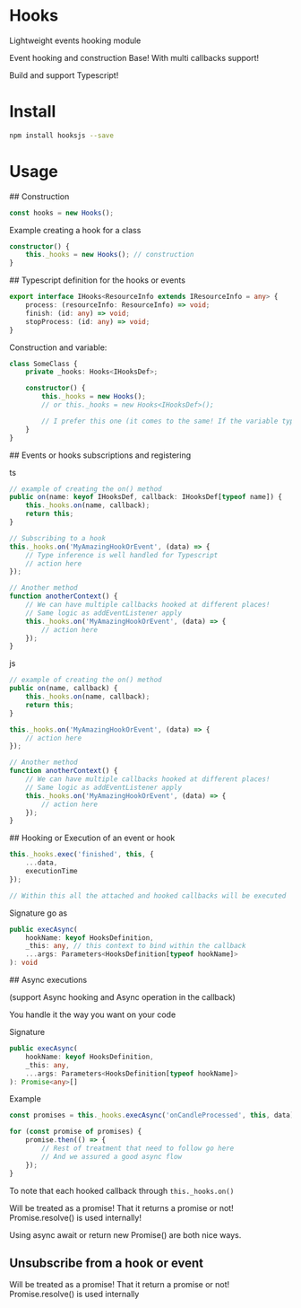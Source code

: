 # Hooks
Lightweight events hooking module

Event hooking and construction Base! With multi callbacks support!

Build and support Typescript!

# Install

```sh
npm install hooksjs --save
```

# Usage

## Construction

```ts
const hooks = new Hooks();
```

Example creating a hook for a class

```ts
constructor() {
    this._hooks = new Hooks(); // construction
}
```

## Typescript definition for the hooks or events

```ts
export interface IHooks<ResourceInfo extends IResourceInfo = any> {
    process: (resourceInfo: ResourceInfo) => void;
    finish: (id: any) => void;
    stopProcess: (id: any) => void;
}
```

Construction and variable:

```ts
class SomeClass {
    private _hooks: Hooks<IHooksDef>;

    constructor() {
        this._hooks = new Hooks();
        // or this._hooks = new Hooks<IHooksDef>();

        // I prefer this one (it comes to the same! If the variable type is already correctly set)
    }
}
```

## Events or hooks subscriptions and registering

ts

```ts
// example of creating the on() method
public on(name: keyof IHooksDef, callback: IHooksDef[typeof name]) {
    this._hooks.on(name, callback);
    return this;
}

// Subscribing to a hook
this._hooks.on('MyAmazingHookOrEvent', (data) => {
    // Type inference is well handled for Typescript
    // action here
});

// Another method
function anotherContext() {
    // We can have multiple callbacks hooked at different places!
    // Same logic as addEventListener apply
    this._hooks.on('MyAmazingHookOrEvent', (data) => {
        // action here
    });
}
```

js

```js
// example of creating the on() method
public on(name, callback) {
    this._hooks.on(name, callback);
    return this;
}

this._hooks.on('MyAmazingHookOrEvent', (data) => {
    // action here
});

// Another method
function anotherContext() {
    // We can have multiple callbacks hooked at different places!
    // Same logic as addEventListener apply
    this._hooks.on('MyAmazingHookOrEvent', (data) => {
        // action here
    });
}
```

## Hooking or Execution of an event or hook

```ts
this._hooks.exec('finished', this, {
    ...data,
    executionTime
});

// Within this all the attached and hooked callbacks will be executed

```

Signature go as

```ts
public execAsync(
    hookName: keyof HooksDefinition,
    _this: any, // this context to bind within the callback
    ...args: Parameters<HooksDefinition[typeof hookName]>
): void
```

## Async executions

(support Async hooking and Async operation in the callback)

You handle it the way you want on your code

Signature

```ts
public execAsync(
    hookName: keyof HooksDefinition,
    _this: any,
    ...args: Parameters<HooksDefinition[typeof hookName]>
): Promise<any>[]
```

Example

```ts
const promises = this._hooks.execAsync('onCandleProcessed', this, data);

for (const promise of promises) {
    promise.then(() => {
        // Rest of treatment that need to follow go here
        // And we assured a good async flow 
    });
}
```
To note that each hooked callback through `this._hooks.on()`

Will be treated as a promise! That it returns a promise or not! Promise.resolve() is used internally!

Using async await or return new Promise() are both nice ways.


## Unsubscribe from a hook or event

Will be treated as a promise! That it return a promise or not! Promise.resolve() is used internally
